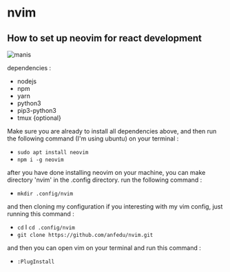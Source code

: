 # nvim
## How to set up neovim for react development

![manis](https://user-images.githubusercontent.com/61808981/87311437-6cfc9b00-c549-11ea-9785-9fd257163789.png)



dependencies : 
* nodejs
* npm 
* yarn
* python3
* pip3-python3
* tmux {optional}

Make sure you are already to install all dependencies above, and then run the following command (I'm using ubuntu) on your terminal : 
* ```sudo apt install neovim```
* ```npm i -g neovim```

after you have done installing neovim on your machine, you can make directory 'nvim' in the .config directory. run the following command : 
* ```mkdir .config/nvim```

and then cloning my configuration if you interesting with my vim config, just running this command : 
* ```cd```
I ```cd .config/nvim```
* ```git clone https://github.com/anfedu/nvim.git```

and then you can open vim on your terminal and run this command : 
* ```:PlugInstall```
